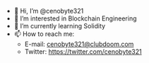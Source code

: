 - 👋 Hi, I’m @cenobyte321
- 👀 I’m interested in Blockchain Engineering
- 🌱 I’m currently learning Solidity
- 📫 How to reach me: 
  - E-mail: cenobyte321@clubdoom.com 
  - Twitter: https://twitter.com/cenobyte321
